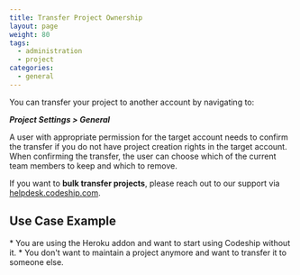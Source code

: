 ```yaml
---
title: Transfer Project Ownership
layout: page
weight: 80
tags:
  - administration
  - project
categories:
  - general
---
```

You can transfer your project to another account by navigating to:

***Project Settings > General***

A user with appropriate permission for the target account needs to confirm the transfer if you do not have project creation rights in the target account. When confirming the transfer, the user can choose which of the current team members to keep and which to remove.

If you want to **bulk transfer projects**, please reach out to our support via [helpdesk.codeship.com](https://helpdesk.codeship.com).

<h2>Use Case Example</h2>
* You are using the Heroku addon and want to start using Codeship without it.
* You don't want to maintain a project anymore and want to transfer it to someone else.
